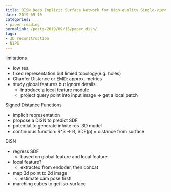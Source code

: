 ```yaml
---
title: DISN Deep Implicit Surface Network for High-quality Single-view 3D Reconstruction
date: 2019-09-15
categories:
- paper-reading
permalink: /posts/2019/09/15/paper_disn/
tags:
- 3D reconstruction
- NIPS
---
```



limitations
- low res.
- fixed representation but limied topology(e.g. holes)
- Chanfer Distance or EMD: approx. metrics
- study global features but ignore details
    - introduce a local feature module
    - project query point into input image -> get a local patch

Signed Distance Functions
- implicit representation
- propose a DISN to predict SDF
- potential to generate infnite res. 3D model
- continuous function: R^3 -> R, SDF(p) = distance from surface

DISN
- regress SDF
    - based on global feature and local feature
- local feature?
    - extracted from endoder, then concat
- map 3d point to 2d image
    - estimate cam pose first!
- marching cubes to get iso-surface
